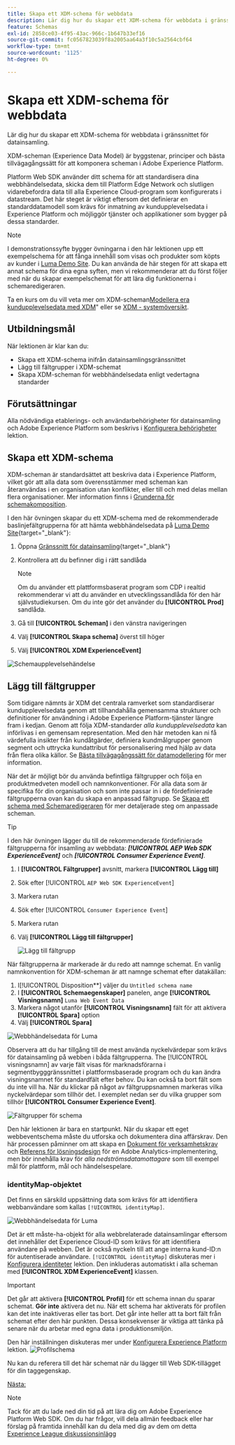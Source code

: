 ```yaml
---
title: Skapa ett XDM-schema för webbdata
description: Lär dig hur du skapar ett XDM-schema för webbdata i gränssnittet för datainsamling. Den här lektionen är en del av självstudiekursen Implementera Adobe Experience Cloud med Web SDK.
feature: Schemas
exl-id: 2858ce03-4f95-43ac-966c-1b647b33ef16
source-git-commit: fc0567823039f8a2005aa64a3f10c5a2564cbf64
workflow-type: tm+mt
source-wordcount: '1125'
ht-degree: 0%

---
```


# Skapa ett XDM-schema för webbdata

Lär dig hur du skapar ett XDM-schema för webbdata i gränssnittet för datainsamling.

XDM-scheman (Experience Data Model) är byggstenar, principer och bästa tillvägagångssätt för att komponera scheman i Adobe Experience Platform.

Platform Web SDK använder ditt schema för att standardisera dina webbhändelsedata, skicka dem till Platform Edge Network och slutligen vidarebefordra data till alla Experience Cloud-program som konfigurerats i datastream. Det här steget är viktigt eftersom det definierar en standarddatamodell som krävs för inmatning av kundupplevelsedata i Experience Platform och möjliggör tjänster och applikationer som bygger på dessa standarder.

>[!NOTE]
>
> I demonstrationssyfte bygger övningarna i den här lektionen upp ett exempelschema för att fånga innehåll som visas och produkter som köpts av kunder i [Luma Demo Site](https://luma.enablementadobe.com/content/luma/us/en.html). Du kan använda de här stegen för att skapa ett annat schema för dina egna syften, men vi rekommenderar att du först följer med när du skapar exempelschemat för att lära dig funktionerna i schemaredigeraren.

Ta en kurs om du vill veta mer om XDM-scheman[Modellera era kundupplevelsedata med XDM](https://experienceleague.adobe.com/?recommended=ExperiencePlatform-D-1-2021.1.xdm)&quot; eller se [XDM - systemöversikt](https://experienceleague.adobe.com/docs/experience-platform/xdm/home.html?lang=sv).

## Utbildningsmål

När lektionen är klar kan du:

* Skapa ett XDM-schema inifrån datainsamlingsgränssnittet
* Lägg till fältgrupper i XDM-schemat
* Skapa XDM-scheman för webbhändelsedata enligt vedertagna standarder

## Förutsättningar

Alla nödvändiga etablerings- och användarbehörigheter för datainsamling och Adobe Experience Platform som beskrivs i [Konfigurera behörigheter](configure-permissions.md) lektion.

## Skapa ett XDM-schema

XDM-scheman är standardsättet att beskriva data i Experience Platform, vilket gör att alla data som överensstämmer med scheman kan återanvändas i en organisation utan konflikter, eller till och med delas mellan flera organisationer. Mer information finns i [Grunderna för schemakomposition](https://experienceleague.adobe.com/docs/experience-platform/xdm/schema/composition.html?lang=en).

I den här övningen skapar du ett XDM-schema med de rekommenderade baslinjefältgrupperna för att hämta webbhändelsedata på [Luma Demo Site](https://luma.enablementadobe.com/content/luma/us/en.html){target=&quot;_blank&quot;}:

1. Öppna [Gränssnitt för datainsamling](https://launch.adobe.com/){target=&quot;_blank&quot;}
1. Kontrollera att du befinner dig i rätt sandlåda

   >[!NOTE]
   >
   >Om du använder ett plattformsbaserat program som CDP i realtid rekommenderar vi att du använder en utvecklingssandlåda för den här självstudiekursen. Om du inte gör det använder du **[!UICONTROL Prod]** sandlåda.

1. Gå till **[!UICONTROL Scheman]** i den vänstra navigeringen
1. Välj **[!UICONTROL Skapa schema]** överst till höger
1. Välj **[!UICONTROL XDM ExperienceEvent]**

![Schemaupplevelsehändelse](assets/schema-XDM-experience-event.jpg)

## Lägg till fältgrupper

Som tidigare nämnts är XDM det centrala ramverket som standardiserar kundupplevelsedata genom att tillhandahålla gemensamma strukturer och definitioner för användning i Adobe Experience Platform-tjänster längre fram i kedjan. Genom att följa XDM-standarder _alla kundupplevelsedata_ kan införlivas i en gemensam representation. Med den här metoden kan ni få värdefulla insikter från kundåtgärder, definiera kundmålgrupper genom segment och uttrycka kundattribut för personalisering med hjälp av data från flera olika källor. Se [Bästa tillvägagångssätt för datamodellering](https://experienceleague.adobe.com/docs/experience-platform/xdm/schema/best-practices.html?lang=en) för mer information.

När det är möjligt bör du använda befintliga fältgrupper och följa en produktmedveten modell och namnkonventioner. För alla data som är specifika för din organisation och som inte passar in i de fördefinierade fältgrupperna ovan kan du skapa en anpassad fältgrupp. Se [Skapa ett schema med Schemaredigeraren](https://experienceleague.adobe.com/docs/experience-platform/xdm/tutorials/create-schema-ui.html?lang=en#create) för mer detaljerade steg om anpassade scheman.

>[!TIP]
> 
>I den här övningen lägger du till de rekommenderade fördefinierade fältgrupperna för insamling av webbdata: _**[!UICONTROL AEP Web SDK ExperienceEvent]**_ och _**[!UICONTROL Consumer Experience Event]**_.

1. I **[!UICONTROL Fältgrupper]** avsnitt, markera **[!UICONTROL Lägg till]**
1. Sök efter [!UICONTROL `AEP Web SDK ExperienceEvent`]
1. Markera rutan
1. Sök efter [!UICONTROL `Consumer Experience Event`]
1. Markera rutan
1. Välj **[!UICONTROL Lägg till fältgrupper]**

   ![Lägg till fältgrupp](assets/schema-add-field-group.jpg)

När fältgrupperna är markerade är du redo att namnge schemat. En vanlig namnkonvention för XDM-scheman är att namnge schemat efter datakällan:

1. I[!UICONTROL Disposition**] väljer du `Untitled schema name`
1. I **[!UICONTROL Schemaegenskaper]** panelen, ange **[!UICONTROL Visningsnamn]** `Luma Web Event Data`
1. Markera något utanför **[!UICONTROL Visningsnamn]** fält för att aktivera **[!UICONTROL Spara]** option
1. Välj **[!UICONTROL Spara]**

![Webbhändelsedata för Luma](assets/schema-luma-web-event-data.png)

Observera att du har tillgång till de mest använda nyckelvärdepar som krävs för datainsamling på webben i båda fältgrupperna. The [!UICONTROL visningsnamn] av varje fält visas för marknadsförarna i segmentbygggränssnittet i plattformsbaserade program och du kan ändra visningsnamnet för standardfält efter behov. Du kan också ta bort fält som du inte vill ha. När du klickar på något av fältgruppsnamnen markeras vilka nyckelvärdepar som tillhör det. I exemplet nedan ser du vilka grupper som tillhör **[!UICONTROL Consumer Experience Event]**.

![Fältgrupper för schema](assets/schema-consumer-experience-event.jpg)

Den här lektionen är bara en startpunkt. När du skapar ett eget webbeventschema måste du utforska och dokumentera dina affärskrav. Den här processen påminner om att skapa en [Dokument för verksamhetskrav](https://experienceleague.adobe.com/docs/analytics-learn/tutorials/implementation/implementation-basics/creating-a-business-requirements-document.html) och [Referens för lösningsdesign](https://experienceleague.adobe.com/docs/analytics-learn/tutorials/implementation/implementation-basics/creating-and-maintaining-an-sdr.html) för en Adobe Analytics-implementering, men bör innehålla krav för _alla nedströmsdatamottagare_ som till exempel mål för plattform, mål och händelsespelare.


### identityMap-objektet

Det finns en särskild uppsättning data som krävs för att identifiera webbanvändare som kallas `[!UICONTROL identityMap]`.

![Webbhändelsedata för Luma](assets/schema-identityMap.png)

Det är ett måste-ha-objekt för alla webbrelaterade datainsamlingar eftersom det innehåller det Experience Cloud-ID som krävs för att identifiera användare på webben. Det är också nyckeln till att ange interna kund-ID:n för autentiserade användare. `[!UICONTROL identityMap]` diskuteras mer i [Konfigurera identiteter](configure-identities.md) lektion. Den inkluderas automatiskt i alla scheman med **[!UICONTROL XDM ExperienceEvent]** klassen.


>[!IMPORTANT]
>
> Det går att aktivera **[!UICONTROL Profil]** för ett schema innan du sparar schemat. **Gör inte** aktivera det nu. När ett schema har aktiverats för profilen kan det inte inaktiveras eller tas bort. Det går inte heller att ta bort fält från schemat efter den här punkten. Dessa konsekvenser är viktiga att tänka på senare när du arbetar med egna data i produktionsmiljön.
>
>Den här inställningen diskuteras mer under [Konfigurera Experience Platform](setup-experience-platform.md) lektion.
>![Profilschema](assets/schema-profile.png)

Nu kan du referera till det här schemat när du lägger till Web SDK-tillägget för din taggegenskap.


[Nästa: ](configure-identities.md)

>[!NOTE]
>
>Tack för att du lade ned din tid på att lära dig om Adobe Experience Platform Web SDK. Om du har frågor, vill dela allmän feedback eller har förslag på framtida innehåll kan du dela med dig av dem om detta [Experience League diskussionsinlägg](https://experienceleaguecommunities.adobe.com/t5/adobe-experience-platform-launch/tutorial-discussion-implement-adobe-experience-cloud-with-web/td-p/444996)
